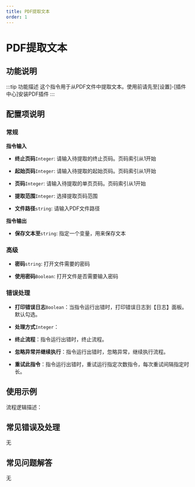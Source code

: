 ```yaml
---
title: PDF提取文本
order: 1
---
```


# PDF提取文本

## 功能说明

:::tip 功能描述
这个指令用于从PDF文件中提取文本。使用前请先至[设置]-[插件中心]安装PDF插件
:::

## 配置项说明

### 常规

**指令输入**

- **终止页码**`Integer`: 请输入待提取的终止页码。页码索引从1开始

- **起始页码**`Integer`: 请输入待提取的起始页码。页码索引从1开始

- **页码**`Integer`: 请输入待提取的单页页码。页码索引从1开始

- **提取范围**`Integer`: 选择提取页码范围

- **文件路径**`string`: 请输入PDF文件路径


**指令输出**

- **保存文本至**`string`: 指定一个变量，用来保存文本

### 高级

- **密码**`string`: 打开文件需要的密码

- **使用密码**`Boolean`: 打开文件是否需要输入密码

### 错误处理

- **打印错误日志**`Boolean`：当指令运行出错时，打印错误日志到【日志】面板。默认勾选。

- **处理方式**`Integer`：

 - **终止流程**：指令运行出错时，终止流程。

 - **忽略异常并继续执行**：指令运行出错时，忽略异常，继续执行流程。

 - **重试此指令**：指令运行出错时，重试运行指定次数指令，每次重试间隔指定时长。

## 使用示例

流程逻辑描述：

## 常见错误及处理

无

## 常见问题解答

无

